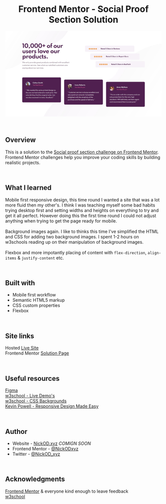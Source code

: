 <h1 align="center">Frontend Mentor - Social Proof Section Solution</h1>

<img src="https://github.com/NickODxyz/FM-social-proof-section-master/blob/main/Preview.JPG?raw=true" ></img>

<br>

## Overview

This is a solution to the [Social proof section challenge on Frontend Mentor](https://www.frontendmentor.io/challenges/social-proof-section-6e0qTv_bA). Frontend Mentor challenges help you improve your coding skills by building realistic projects.

<br>

## What I learned

Mobile first responsive design, this time round I wanted a site that was a lot more fluid then my other's. I think I was teaching myself some bad habits trying desktop first and setting widths and heights on everything to try and get it all perfect. However doing this the first time round I could not adjust anything when trying to get the page ready for mobile.
<br>
<br>
Background images again. I like to thinks this time I've simplified the HTML and CSS for adding two background images. I spent 1-2 hours on w3schools reading up on their manipulation of background images.
<br>
<br>
Flexbox and more impotantly placing of content with `flex-direction`, `align-items` & `justify-content` etc.


<br>

## Built with

- Mobile first workflow
- Semantic HTML5 markup
- CSS custom properties
- Flexbox

<br>

## Site links
Hosted [Live Site](https://nickodxyz.github.io/FM-social-proof-section-master/)
<br>
Frontend Mentor [Solution Page](https://www.frontendmentor.io/solutions/social-proof-section-mobile-first-responsive-3Met_Lt1z)

<br>

## Useful resources

[Figma](https://www.figma.com)
<br>
[w3school - Live Demo's](https://www.w3schools.com/cssref/playdemo.asp?filename=playcss_align-content)
<br>
[w3school - CSS Backgrounds](https://www.w3schools.com/css/css_background.asp)
<br>
[Kevin Powell - Responsive Design Made Easy](https://www.youtube.com/watch?v=bn-DQCifeQQ)

<br>

## Author

- Website - [NickOD.xyz](http://www.NickOD.xyz) <em>COMIGN SOON</em>
- Frontend Mentor - [@NickODxyz](https://www.frontendmentor.io/profile/NickODxyz)
- Twitter - [@NickOD_xyz](https://twitter.com/NickOD_xyz)

<br>

## Acknowledgments

[Frontend Mentor](https://www.frontendmentor.io/) & everyone kind enough to leave feedback
<br>
[w3school](https://www.w3schools.com/)
